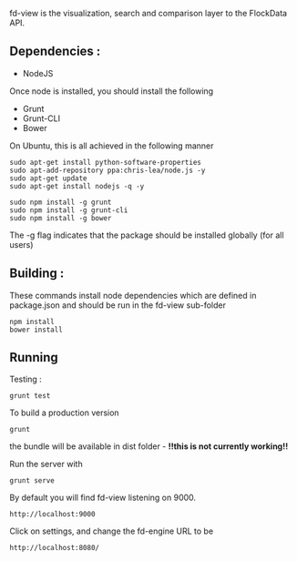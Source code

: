 fd-view is the visualization, search and comparison layer to the FlockData API.

## Dependencies :
* NodeJS

Once node is installed, you should install the following

* Grunt
* Grunt-CLI
* Bower

On Ubuntu, this is all achieved in the following manner
```
sudo apt-get install python-software-properties
sudo apt-add-repository ppa:chris-lea/node.js -y
sudo apt-get update
sudo apt-get install nodejs -q -y

sudo npm install -g grunt
sudo npm install -g grunt-cli
sudo npm install -g bower
```
The -g flag indicates that the package should be installed globally (for all users)

## Building :
These commands install node dependencies which are defined in package.json and should be run in the fd-view sub-folder
```
npm install 
bower install 
```

## Running

Testing :
```
grunt test
```

To build a production version
```
grunt
```

the bundle will be available in dist folder - **!!this is not currently working!!**

Run the server with
```
grunt serve
```
By default you will find fd-view listening on 9000. 

```
http://localhost:9000
```
Click on settings, and change the fd-engine URL to be 
```
http://localhost:8080/
```
